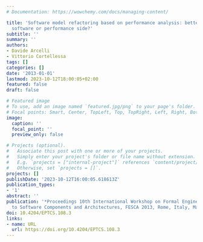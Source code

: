 ```yaml
---
# Documentation: https://wowchemy.com/docs/managing-content/

title: 'Software model refactoring based on performance analysis: better working on
  software or performance side?'
subtitle: ''
summary: ''
authors:
- Davide Arcelli
- Vittorio Cortellessa
tags: []
categories: []
date: '2013-01-01'
lastmod: 2023-10-12T18:00:05+02:00
featured: false
draft: false

# Featured image
# To use, add an image named `featured.jpg/png` to your page's folder.
# Focal points: Smart, Center, TopLeft, Top, TopRight, Left, Right, BottomLeft, Bottom, BottomRight.
image:
  caption: ''
  focal_point: ''
  preview_only: false

# Projects (optional).
#   Associate this post with one or more of your projects.
#   Simply enter your project's folder or file name without extension.
#   E.g. `projects = ["internal-project"]` references `content/project/deep-learning/index.md`.
#   Otherwise, set `projects = []`.
projects: []
publishDate: '2023-10-12T16:00:05.618613Z'
publication_types:
- '1'
abstract: ''
publication: '*Proceedings 10th International Workshop on Formal Engineering Approaches
  to Software Components and Architectures, FESCA 2013, Rome, Italy, March 23, 2013*'
doi: 10.4204/EPTCS.108.3
links:
- name: URL
  url: https://doi.org/10.4204/EPTCS.108.3
---
```

